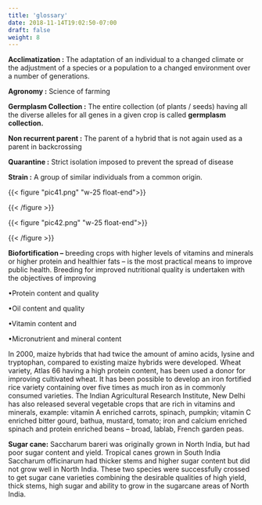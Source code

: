 ```yaml
---
title: 'glossary'
date: 2018-11-14T19:02:50-07:00
draft: false
weight: 8
---
```


**Acclimatization :** The adaptation of an individual
to a changed climate or the adjustment of a
species or a population to a changed environment
over a number of generations.

**Agronomy :** Science of farming

**Germplasm Collection :**  The entire collection
(of plants / seeds) having all the diverse
alleles for all genes in a given crop is called
**germplasm collection.**

**Non recurrent parent :** The parent of a hybrid
that is not again used as a parent in backcrossing

**Quarantine :** Strict isolation imposed to prevent
the spread of disease

**Strain :** A group of similar individuals from a
common origin.


{{< figure "pic41.png" "w-25 float-end">}}

{{< /figure >}} 

{{< figure "pic42.png" "w-25 float-end">}}

{{< /figure >}} 

**Biofortification –** breeding crops with higher levels of vitamins and minerals or higher protein
and healthier fats – is the most practical means to improve public health.
Breeding for improved nutritional quality is undertaken with the objectives of improving

•Protein content and quality

•Oil content and quality

•Vitamin content and

•Micronutrient and mineral content


In 2000, maize hybrids that had twice the amount of amino acids, lysine and tryptophan, compared
to existing maize hybrids were developed. Wheat variety, Atlas 66 having a high protein content,
has been used a donor for improving cultivated wheat. It has been possible to develop an iron
fortified rice variety containing over five times as much iron as in commonly consumed varieties.
The Indian Agricultural Research Institute, New Delhi has also released several vegetable crops
that are rich in vitamins and minerals, example: vitamin A enriched carrots, spinach, pumpkin;
vitamin C enriched bitter gourd, bathua, mustard, tomato; iron and calcium enriched spinach and
protein enriched beans – broad, lablab, French garden peas.


**Sugar cane:** Saccharum bareri was originally grown in North India, but had poor sugar content and
yield. Tropical canes grown in South India Saccharum officinarum had thicker stems and higher sugar
content but did not grow well in North India. These two species were successfully crossed to get sugar
cane varieties combining the desirable qualities of high yield, thick stems, high sugar and ability to grow
in the sugarcane areas of North India.